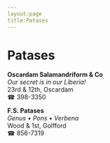 ```yaml
---
layout:page
title:Patases
---
```

# Patases

**Oscardam Salamandriform & Co**  
_Our secret is in our Liberia!_  
23rd & 12th, Oscardam  
☎ 398-3350



**F.S. Patases**  
_Genus • Pons • Verbena_  
Wood & 1st, Golfford  
☎ 856-7319



